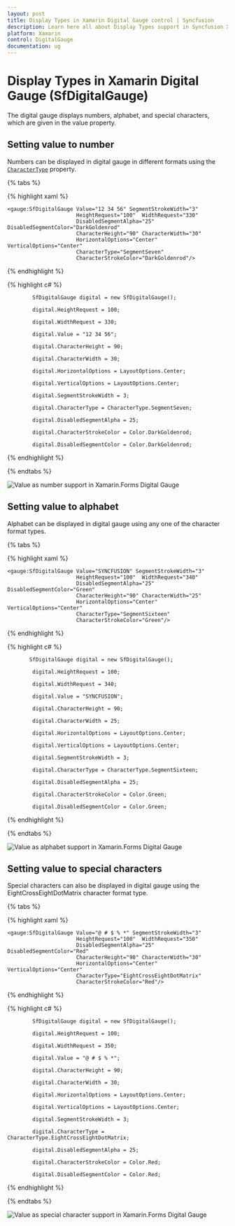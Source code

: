 ```yaml
---
layout: post
title: Display Types in Xamarin Digital Gauge control | Syncfusion
description: Learn here all about Display Types support in Syncfusion Xamarin Digital Gauge (SfDigitalGauge) control and more.
platform: Xamarin
control: DigitalGauge
documentation: ug
---
```


# Display Types in Xamarin Digital Gauge (SfDigitalGauge)

The digital gauge displays numbers, alphabet, and special characters, which are given in the value property.

## Setting value to number

Numbers can be displayed in digital gauge in different formats using the [`CharacterType`](https://help.syncfusion.com/cr/xamarin/Syncfusion.SfGauge.XForms.SfDigitalGauge.html#Syncfusion_SfGauge_XForms_SfDigitalGauge_CharacterType) property.

{% tabs %}

{% highlight xaml %}

    <gauge:SfDigitalGauge Value="12 34 56" SegmentStrokeWidth="3" 
                          HeightRequest="100"  WidthRequest="330"
                          DisabledSegmentAlpha="25" DisabledSegmentColor="DarkGoldenrod"
                          CharacterHeight="90" CharacterWidth="30" 
                          HorizontalOptions="Center" VerticalOptions="Center"
                          CharacterType="SegmentSeven" 
                          CharacterStrokeColor="DarkGoldenrod"/>
{% endhighlight %}

{% highlight c# %}

            SfDigitalGauge digital = new SfDigitalGauge();

            digital.HeightRequest = 100;

            digital.WidthRequest = 330;

            digital.Value = "12 34 56";

            digital.CharacterHeight = 90;

            digital.CharacterWidth = 30;

            digital.HorizontalOptions = LayoutOptions.Center;

            digital.VerticalOptions = LayoutOptions.Center;

            digital.SegmentStrokeWidth = 3;

            digital.CharacterType = CharacterType.SegmentSeven;

            digital.DisabledSegmentAlpha = 25;

            digital.CharacterStrokeColor = Color.DarkGoldenrod;

            digital.DisabledSegmentColor = Color.DarkGoldenrod;


{% endhighlight %}

{% endtabs %}

![Value as number support in Xamarin.Forms Digital Gauge](Displaytypes_images/Displaytypes_img1.png)

## Setting value to alphabet

Alphabet can be displayed in digital gauge using any one of the character format types.

{% tabs %}

{% highlight xaml %}

    <gauge:SfDigitalGauge Value="SYNCFUSION" SegmentStrokeWidth="3" 
                          HeightRequest="100"  WidthRequest="340"
                          DisabledSegmentAlpha="25" DisabledSegmentColor="Green"
                          CharacterHeight="90" CharacterWidth="25" 
                          HorizontalOptions="Center" VerticalOptions="Center"
                          CharacterType="SegmentSixteen" 
                          CharacterStrokeColor="Green"/>

{% endhighlight %}

{% highlight c# %}

           SfDigitalGauge digital = new SfDigitalGauge();

            digital.HeightRequest = 100;

            digital.WidthRequest = 340;

            digital.Value = "SYNCFUSION";

            digital.CharacterHeight = 90;

            digital.CharacterWidth = 25;

            digital.HorizontalOptions = LayoutOptions.Center;

            digital.VerticalOptions = LayoutOptions.Center;

            digital.SegmentStrokeWidth = 3;

            digital.CharacterType = CharacterType.SegmentSixteen;

            digital.DisabledSegmentAlpha = 25;

            digital.CharacterStrokeColor = Color.Green;

            digital.DisabledSegmentColor = Color.Green;

{% endhighlight %}

{% endtabs %}

![Value as alphabet support in Xamarin.Forms Digital Gauge](Displaytypes_images/Displaytypes_img2.png)

## Setting value to special characters

Special characters can also be displayed in digital gauge using the EightCrossEightDotMatrix character format type.

{% tabs %}

{% highlight xaml %}

    <gauge:SfDigitalGauge Value="@ # $ % *" SegmentStrokeWidth="3" 
                          HeightRequest="100"  WidthRequest="350"
                          DisabledSegmentAlpha="25" DisabledSegmentColor="Red"
                          CharacterHeight="90" CharacterWidth="30" 
                          HorizontalOptions="Center" VerticalOptions="Center"
                          CharacterType="EightCrossEightDotMatrix" 
                          CharacterStrokeColor="Red"/>

{% endhighlight %}

{% highlight c# %}

            SfDigitalGauge digital = new SfDigitalGauge();

            digital.HeightRequest = 100;

            digital.WidthRequest = 350;

            digital.Value = "@ # $ % *";

            digital.CharacterHeight = 90;

            digital.CharacterWidth = 30;

            digital.HorizontalOptions = LayoutOptions.Center;

            digital.VerticalOptions = LayoutOptions.Center;

            digital.SegmentStrokeWidth = 3;

            digital.CharacterType = CharacterType.EightCrossEightDotMatrix;

            digital.DisabledSegmentAlpha = 25;

            digital.CharacterStrokeColor = Color.Red;

            digital.DisabledSegmentColor = Color.Red;

{% endhighlight %}

{% endtabs %}

![Value as special character support in Xamarin.Forms Digital Gauge](Displaytypes_images/Displaytypes_img3.png)

